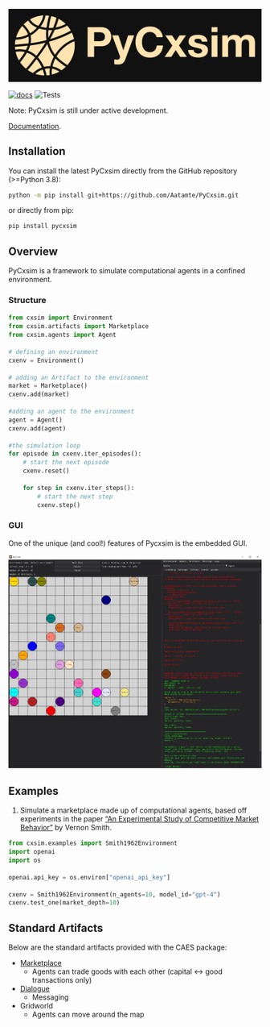 ![PyCxsim Logo](docs/assets/pycxsim_full_logo.png)

[![docs](https://github.com/Aatamte/PyCxsim/workflows/docs/badge.svg)](https://Aatamte.github.io/PyCxsim/)
![Tests](https://github.com/Aatamte/PyCxsim/actions/workflows/python-tests.yml/badge.svg)

Note: PyCxsim is still under active development.

[Documentation](https://Aatamte.github.io/PyCxsim/).

## Installation

You can install the latest PyCxsim directly from the GitHub repository (>=Python 3.8):

```bash
python -m pip install git+https://github.com/Aatamte/PyCxsim.git
```

or directly from pip:

```bash
pip install pycxsim
```

## Overview

PyCxsim is a framework to simulate computational agents in a confined environment.

### Structure

```Python
from cxsim import Environment
from cxsim.artifacts import Marketplace
from cxsim.agents import Agent

# defining an environment
cxenv = Environment()

# adding an Artifact to the environment
market = Marketplace()
cxenv.add(market)

#adding an agent to the environment
agent = Agent()
cxenv.add(agent)

#the simulation loop
for episode in cxenv.iter_episodes():
    # start the next episode
    cxenv.reset()
    
    for step in cxenv.iter_steps():
        # start the next step
        cxenv.step()

```


### GUI

One of the unique (and cool!) features of Pycxsim is the embedded GUI.

![Image Description](./docs/assets/GUI_example.JPG)

## Examples

1. Simulate a marketplace made up of computational agents, based off experiments in the paper [“An Experimental Study of Competitive Market Behavior”](https://digitalcommons.chapman.edu/cgi/viewcontent.cgi?article=1027&context=economics_articles)  by Vernon Smith.
```Python
from cxsim.examples import Smith1962Environment
import openai
import os

openai.api_key = os.environ["openai_api_key"]

cxenv = Smith1962Environment(n_agents=10, model_id="gpt-4")
cxenv.test_one(market_depth=10)
```

## Standard Artifacts

Below are the standard artifacts provided with the CAES package:

- [Marketplace](https://github.com/Aatamte/CAES/blob/main/src/caes/artifacts/marketplace.py)
  - Agents can trade goods with each other (capital <-> good transactions only)
- [Dialogue](https://github.com/Aatamte/CAES/blob/main/src/caes/artifacts/dialogue.py)
  - Messaging 
- Gridworld
  - Agents can move around the map
